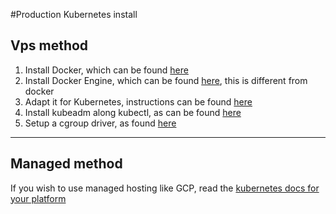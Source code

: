#Production Kubernetes install

Vps method
-

1. Install Docker, which can be found [here](https://docs.docker.com/engine/install/)
2. Install Docker Engine, which can be found [here](https://docs.docker.com/engine/install/#server), this is different from docker
3. Adapt it for Kubernetes, instructions can be found [here](https://kubernetes.io/docs/setup/production-environment/container-runtimes/#docker)
4. Install kubeadm along kubectl, as can be found [here](https://kubernetes.io/docs/setup/production-environment/tools/kubeadm/install-kubeadm/#installing-kubeadm-kubelet-and-kubectl)
5. Setup a cgroup driver, as found [here](https://kubernetes.io/docs/tasks/administer-cluster/kubeadm/configure-cgroup-driver/)

___
Managed method
-
If you wish to use managed hosting like GCP, read the [kubernetes docs for your platform](https://kubernetes.io/docs/setup/production-environment/)